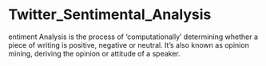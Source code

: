 # Twitter_Sentimental_Analysis
entiment Analysis is the process of ‘computationally’ determining whether a piece of writing is positive, negative or neutral. It’s also known as opinion mining, deriving the opinion or attitude of a speaker.
